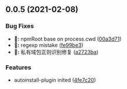 ## 0.0.5 (2021-02-08)


### Bug Fixes

* **:bug::** npmRoot base on process.cwd ([00a3d71](https://github.com/SmileSmith/rollup-plugin-install/commit/00a3d711bac02ef54182472639adbaa7170f1cab))
* **:bug::** regexp mistake ([fe99be3](https://github.com/SmileSmith/rollup-plugin-install/commit/fe99be33df824c4a915d74c017354eb503e9057a))
* **:bug::** 私有域包正则识别修复 ([a2723ba](https://github.com/SmileSmith/rollup-plugin-install/commit/a2723bad2be8ed2d8d5f9452565fcf2ac486c783))


### Features

* autoinstall-plugin inited ([4fe7c20](https://github.com/SmileSmith/rollup-plugin-install/commit/4fe7c20581e56cf9d0058664bd3dd21d26fddb26))




